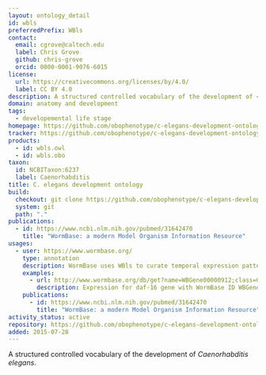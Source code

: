 ```yaml
---
layout: ontology_detail
id: wbls
preferredPrefix: WBls
contact:
  email: cgrove@caltech.edu
  label: Chris Grove
  github: chris-grove
  orcid: 0000-0001-9076-6015
license:
  url: https://creativecommons.org/licenses/by/4.0/
  label: CC BY 4.0
description: A structured controlled vocabulary of the development of <i>Caenorhabditis elegans</i>.
domain: anatomy and development
tags:
  - developemental life stage
homepage: https://github.com/obophenotype/c-elegans-development-ontology
tracker: https://github.com/obophenotype/c-elegans-development-ontology/issues
products:
  - id: wbls.owl
  - id: wbls.obo
taxon:
  id: NCBITaxon:6237
  label: Caenorhabditis
title: C. elegans development ontology
build:
  checkout: git clone https://github.com/obophenotype/c-elegans-development-ontology.git
  system: git
  path: "."
publications:
  - id: https://www.ncbi.nlm.nih.gov/pubmed/31642470
    title: "WormBase: a modern Model Organism Information Resource"
usages:
  - user: https://www.wormbase.org/
    type: annotation
    description: WormBase uses WBls to curate temporal expression patterns, and to allow search and indexing on the WormBase site
    examples:
      - url: http://www.wormbase.org/db/get?name=WBGene00000912;class=Gene;widget=expression
        description: Expression for daf-16 gene with WormBase ID WBGene00000912.
    publications:
      - id: https://www.ncbi.nlm.nih.gov/pubmed/31642470
        title: "WormBase: a modern Model Organism Information Resource"
activity_status: active
repository: https://github.com/obophenotype/c-elegans-development-ontology
added: 2015-07-28
---
```


A structured controlled vocabulary of the development of <i>Caenorhabditis elegans</i>.
